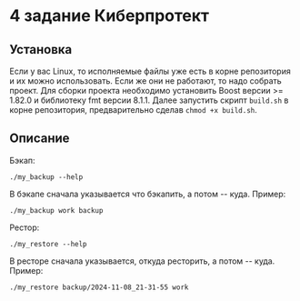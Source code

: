 # 4 задание Киберпротект

## Установка
Если у вас Linux, то исполняемые файлы уже есть в корне репозитория и их можно использовать. Если же они не работают, то надо собрать проект.
Для сборки проекта необходимо установить Boost версии >= 1.82.0 и библиотеку fmt версии 8.1.1. Далее запустить скрипт ```build.sh``` в корне репозитория, предварительно сделав ```chmod +x build.sh```.

## Описание
Бэкап:
```
./my_backup --help
```
В бэкапе сначала указывается что бэкапить, а потом -- куда.
Пример:
```
./my_backup work backup
```

Рестор:
```
./my_restore --help
```
В ресторе сначала указывается, откуда ресторить, а потом -- куда.
Пример:
```
./my_restore backup/2024-11-08_21-31-55 work
```
